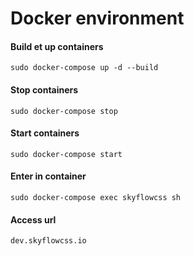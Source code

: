# Docker environment

#### Build et up containers
```
sudo docker-compose up -d --build
```
#### Stop containers
```
sudo docker-compose stop
````
#### Start containers
```
sudo docker-compose start
```
#### Enter in container
```
sudo docker-compose exec skyflowcss sh
```
#### Access url
```
dev.skyflowcss.io
```